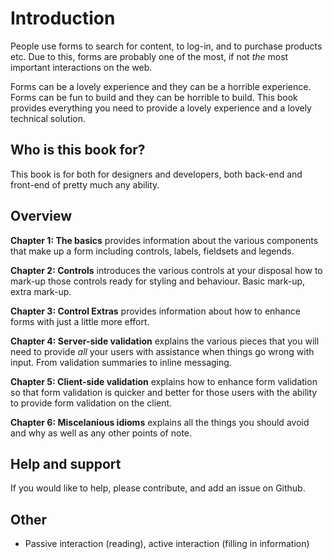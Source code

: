# Introduction

People use forms to search for content, to log-in, and to purchase products etc. Due to this, forms are probably one of the most, if not *the* most important interactions on the web.

Forms can be a lovely experience and they can be a horrible experience. Forms can be fun to build and they can be horrible to build. This book provides everything you need to provide a lovely experience and a lovely technical solution.

## Who is this book for?

This book is for both for designers and developers, both back-end and front-end of pretty much any ability.

## Overview

**Chapter 1: The basics** provides information about the various components that make up a form including controls, labels, fieldsets and legends.

**Chapter 2: Controls** introduces the various controls at your disposal how to mark-up those controls ready for styling and behaviour. Basic mark-up, extra mark-up.

**Chapter 3: Control Extras** provides information about how to enhance forms with just a little more effort.

**Chapter 4: Server-side validation** explains the various pieces that you will need to provide *all* your users with assistance when things go wrong with input. From validation summaries to inline messaging.

**Chapter 5: Client-side validation** explains how to enhance form validation so that form validation is quicker and better for those users with the ability to provide form validation on the client.

**Chapter 6: Miscelanious idioms** explains all the things you should avoid and why as well as any other points of note.

## Help and support

If you would like to help, please contribute, and add an issue on Github.

## Other

* Passive interaction (reading), active interaction (filling in information)
